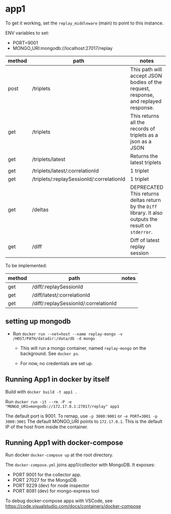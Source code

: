 # app1

To get it working, set the `replay_middleware` (main) to point to this instance.

ENV variables to set:

- PORT=9001
- MONGO_URI:mongodb://localhost:27017/replay

| method | path                                      | notes                                                                                                  |
| ------ | ----------------------------------------- | ------------------------------------------------------------------------------------------------------ |
| post   | /triplets                                 | This path will accept JSON bodies of the request, response, and replayed response.                     |
| get    | /triplets                                 | This returns all the records of triplets as a json as a JSON                                           |
| get    | /triplets/latest                          | Returns the latest triplets                                                                            |
| get    | /triplets/latest/:correlationId           | 1 triplet                                                                                              |
| get    | /triplets/:replaySessionId/:correlationId | 1 triplet                                                                                              |
| get    | /deltas                                   | DEPRECATED This returns deltas return by the `Diff` library. It also outputs the result on `stderror`. |
| get    | /diff                                     | Diff of latest replay session                                                                          |

To be implemented:

| method | path                                  | notes |
| ------ | ------------------------------------- | ----- |
| get    | /diff/:replaySessionId                |       |
| get    | /diff/latest/:correlationId           |       |
| get    | /diff/:replaySessionId/:correlationId |       |

## setting up mongodb

- Run `docker run --net=host --name replay-mongo -v /HOST/PATH/datadir:/data/db -d mongo`

  - This will run a mongo container, named `replay-mongo` on the background. See `docker ps`.

  - For now, no credentials are set up.

## Running App1 in docker by itself

Build with `docker build -t app1 .`

Run `docker run -it --rm -P -e "MONGO_URI=mongodb://172.17.0.1:27017/replay" app1`

The default port is 9001. To remap, use `-p 3000:9001` or `-e PORT=3001 -p 3000:3001`
The default MONGO_URI points to `172.17.0.1`. This is the default IP of the host from inside the container.

## Running App1 with docker-compose

Run docker `docker-compose up` at the root directory.

The `docker-compose.yml` joins app1/collector with MongoDB.
It exposes:

- PORT 9001 for the collector app.
- PORT 27027 for the MongoDB
- PORT 9229 (dev) for node inspector
- PORT 8081 (dev) for mongo-express tool

To debug docker-compose apps with VSCode, see https://code.visualstudio.com/docs/containers/docker-compose
